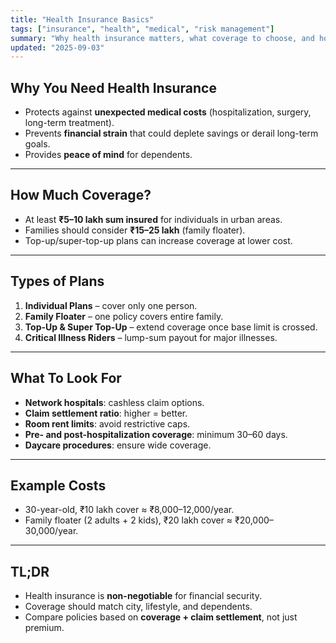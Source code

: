 ```yaml
---
title: "Health Insurance Basics"
tags: ["insurance", "health", "medical", "risk management"]
summary: "Why health insurance matters, what coverage to choose, and how much to insure for in India."
updated: "2025-09-03"
---
```


## Why You Need Health Insurance
- Protects against **unexpected medical costs** (hospitalization, surgery, long-term treatment).  
- Prevents **financial strain** that could deplete savings or derail long-term goals.  
- Provides **peace of mind** for dependents.  

---

## How Much Coverage?
- At least **₹5–10 lakh sum insured** for individuals in urban areas.  
- Families should consider **₹15–25 lakh** (family floater).  
- Top-up/super-top-up plans can increase coverage at lower cost.  

---

## Types of Plans
1. **Individual Plans** – cover only one person.  
2. **Family Floater** – one policy covers entire family.  
3. **Top-Up & Super Top-Up** – extend coverage once base limit is crossed.  
4. **Critical Illness Riders** – lump-sum payout for major illnesses.  

---

## What To Look For
- **Network hospitals**: cashless claim options.  
- **Claim settlement ratio**: higher = better.  
- **Room rent limits**: avoid restrictive caps.  
- **Pre- and post-hospitalization coverage**: minimum 30–60 days.  
- **Daycare procedures**: ensure wide coverage.  

---

## Example Costs
- 30-year-old, ₹10 lakh cover ≈ ₹8,000–12,000/year.  
- Family floater (2 adults + 2 kids), ₹20 lakh cover ≈ ₹20,000–30,000/year.  

---

## TL;DR
- Health insurance is **non-negotiable** for financial security.  
- Coverage should match city, lifestyle, and dependents.  
- Compare policies based on **coverage + claim settlement**, not just premium.
